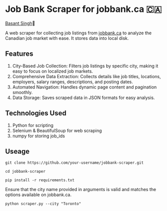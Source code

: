 # Job Bank Scraper for jobbank.ca 🇨🇦
[Basant Singh](https://www.linkedin.com/in/basantsingh1000/)🦁

A web scraper for collecting job listings from [jobbank.ca](https://www.jobbank.gc.ca) to analyze the Canadian job market with ease. It stores data into local disk.

## Features
1. City-Based Job Collection: Filters job listings by specific city, making it easy to focus on localized job markets.
2. Comprehensive Data Extraction: Collects details like job titles, locations, employers, salary ranges, descriptions, and posting dates.
3. Automated Navigation: Handles dynamic page content and pagination smoothly.
4. Data Storage: Saves scraped data in JSON formats for easy analysis.

## Technologies Used
1. Python for scripting
2. Selenium & BeautifulSoup for web scraping
3. numpy for storing job_ids


## Useage

``
git clone https://github.com/your-username/jobbank-scraper.git
``

``
cd jobbank-scraper
``

``
pip install -r requirements.txt
``


Ensure that the city name provided in arguments is valid and matches the options available on jobbank.ca.

``
python scraper.py --city "Toronto" 
``


